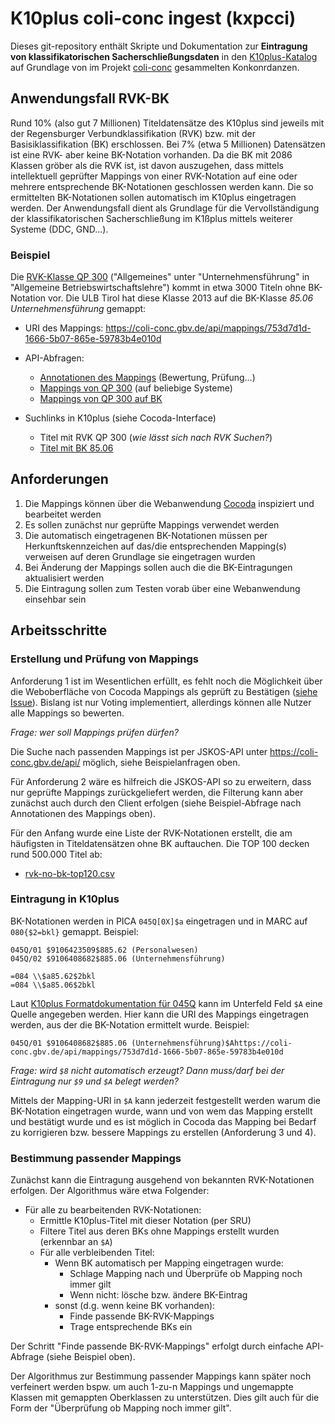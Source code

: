# K10plus coli-conc ingest (kxpcci)

Dieses git-repository enthält Skripte und Dokumentation zur **Eintragung von klassifikatorischen Sacherschließungsdaten** in den [K10plus-Katalog](https://wiki.k10plus.de/) auf Grundlage von im Projekt [coli-conc](https://coli-conc.gbv.de/) gesammelten Konkonrdanzen.

## Anwendungsfall RVK-BK

Rund 10% (also gut 7 Millionen) Titeldatensätze des K10plus sind jeweils mit der Regensburger Verbundklassifikation (RVK) bzw. mit der Basisiklassifikation (BK) erschlossen. Bei 7% (etwa 5 Millionen) Datensätzen ist eine RVK- aber keine BK-Notation vorhanden. Da die BK mit 2086 Klassen gröber als die RVK ist, ist davon auszugehen, dass mittels intellektuell geprüfter Mappings von einer RVK-Notation auf eine oder mehrere entsprechende BK-Notationen geschlossen werden kann. Die so ermittelten BK-Notationen sollen automatisch im K10plus eingetragen werden. Der Anwendungsfall dient als Grundlage für die Vervollständigung der klassifikatorischen Sacherschließung im K1ßplus mittels weiterer Systeme (DDC, GND...).

### Beispiel

Die [RVK-Klasse QP 300](https://coli-conc.gbv.de/cocoda/app/?fromScheme=http%3A%2F%2Furi.gbv.de%2Fterminology%2Frvk%2F&toScheme=http%3A%2F%2Furi.gbv.de%2Fterminology%2Fbk%2F&from=http%3A%2F%2Frvk.uni-regensburg.de%2Fnt%2FQP%2520300&to=http%3A%2F%2Furi.gbv.de%2Fterminology%2Fbk%2F85.06) ("Allgemeines" unter "Unternehmensführung" in "Allgemeine Betriebswirtschaftslehre") kommt in etwa 3000 Titeln ohne BK-Notation vor. Die ULB Tirol hat diese Klasse 2013 auf die BK-Klasse *85.06 Unternehmensführung* gemappt:

* URI des Mappings: <https://coli-conc.gbv.de/api/mappings/753d7d1d-1666-5b07-865e-59783b4e010d>
* API-Abfragen:
    * [Annotationen des Mappings](https://coli-conc.gbv.de/api/annotations?target=https://coli-conc.gbv.de/api/mappings/753d7d1d-1666-5b07-865e-59783b4e010d) (Bewertung, Prüfung...)
    * [Mappings von QP 300](https://coli-conc.gbv.de/api/mappings?from=http://rvk.uni-regensburg.de/nt/QP%2520300) (auf beliebige Systeme)
    * [Mappings von QP 300 auf BK](https://coli-conc.gbv.de/api/mappings?from=http://rvk.uni-regensburg.de/nt/QP%2520300&toScheme=http://bartoc.org/en/node/18785)

* Suchlinks in K10plus (siehe Cocoda-Interface)
    * Titel mit RVK QP 300 (*wie lässt sich nach RVK Suchen?*)
    * [Titel mit BK 85.06](https://kxp.k10plus.de/DB=2.1/CMD?ACT=SRCHA&TRM=bkl+85.06)

## Anforderungen

1. Die Mappings können über die Webanwendung [Cocoda](https://coli-conc.gbv.de/cocoda/) inspiziert und bearbeitet werden
2. Es sollen zunächst nur geprüfte Mappings verwendet werden
3. Die automatisch eingetragenen BK-Notationen müssen per Herkunftskennzeichen auf das/die entsprechenden Mapping(s) verweisen auf deren Grundlage sie eingetragen wurden
4. Bei Änderung der Mappings sollen auch die die BK-Eintragungen aktualisiert werden
5. Die Eintragung sollen zum Testen vorab über eine Webanwendung einsehbar sein

## Arbeitsschritte

### Erstellung und Prüfung von Mappings

Anforderung 1 ist im Wesentlichen erfüllt, es fehlt noch die Möglichkeit über die Weboberfläche von Cocoda Mappings als geprüft zu Bestätigen ([siehe Issue](https://github.com/gbv/cocoda/issues/470)). Bislang ist nur Voting implementiert, allerdings können alle Nutzer alle Mappings so bewerten.

*Frage: wer soll Mappings prüfen dürfen?*

Die Suche nach passenden Mappings ist per JSKOS-API unter <https://coli-conc.gbv.de/api/> möglich, siehe Beispielanfragen oben.

Für Anforderung 2 wäre es hilfreich die JSKOS-API so zu erweitern, dass nur geprüfte Mappings zurückgeliefert werden, die Filterung kann aber zunächst auch durch den Client erfolgen (siehe Beispiel-Abfrage nach Annotationen des Mappings oben).

Für den Anfang wurde eine Liste der RVK-Notationen erstellt, die am häufigsten in Titeldatensätzen ohne BK auftauchen. Die TOP 100 decken rund 500.000 Titel ab:

* [rvk-no-bk-top120.csv](rvk-no-bk-top120.csv)

### Eintragung in K10plus

BK-Notationen werden in PICA `045Q[0X]$a` eingetragen und in MARC auf `080{$2=bkl}` gemappt. Beispiel:

    045Q/01	$9106423509$885.62 (Personalwesen)
    045Q/02	$9106408682$885.06 (Unternehmensführung)

    =084 \\$a85.62$2bkl 
    =084 \\$a85.06$2bkl 

Laut [K10plus Formatdokumentation für 045Q](http://swbtools.bsz-bw.de/cgi-bin/k10plushelp.pl?cmd=kat&val=5301&katalog=Standard) kann im Unterfeld Feld `$A` eine Quelle angegeben werden. Hier kann die URI des Mappings eingetragen werden, aus der die BK-Notation ermittelt wurde. Beispiel:

    045Q/01 $9106408682$885.06 (Unternehmensführung)$Ahttps://coli-conc.gbv.de/api/mappings/753d7d1d-1666-5b07-865e-59783b4e010d

*Frage: wird `$8` nicht automatisch erzeugt? Dann muss/darf bei der Eintragung nur `$9` und `$A` belegt werden?*

Mittels der Mapping-URI in `$A` kann jederzeit festgestellt werden warum die BK-Notation eingetragen wurde, wann und von wem das Mapping erstellt und bestätigt wurde und es ist möglich in Cocoda das Mapping bei Bedarf zu korrigieren bzw. bessere Mappings zu erstellen (Anforderung 3 und 4).

### Bestimmung passender Mappings

Zunächst kann die Eintragung ausgehend von bekannten RVK-Notationen erfolgen. Der Algorithmus wäre etwa Folgender:

* Für alle zu bearbeitenden RVK-Notationen:
    * Ermittle K10plus-Titel mit dieser Notation (per SRU)
    * Filtere Titel aus deren BKs ohne Mappings erstellt wurden (erkennbar an `$A`)
    * Für alle verbleibenden Titel:
        * Wenn BK automatisch per Mapping eingetragen wurde:
            * Schlage Mapping nach und Überprüfe ob Mapping noch immer gilt
            * Wenn nicht: lösche bzw. ändere BK-Eintrag
        * sonst (d.g. wenn keine BK vorhanden):
            * Finde passende BK-RVK-Mappings
            * Trage entsprechende BKs ein

Der Schritt "Finde passende BK-RVK-Mappings" erfolgt durch einfache API-Abfrage (siehe Beispiel oben).

Der Algorithmus zur Bestimmung passender Mappings kann später noch verfeinert werden bspw. um auch 1-zu-n Mappings und ungemappte Klassen mit gemappten Oberklassen zu unterstützen. Dies gilt auch für die Form der "Überprüfung ob Mapping noch immer gilt".
